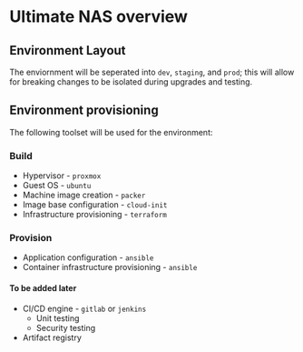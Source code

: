 # Ultimate NAS overview

## Environment Layout

The enviornment will be seperated into `dev`, `staging`, and `prod`; this will allow for breaking changes to be isolated during upgrades and testing.

## Environment provisioning

The following toolset will be used for the environment:

### Build

- Hypervisor - `proxmox`
- Guest OS - `ubuntu`
- Machine image creation - `packer`
- Image base configuration - `cloud-init`
- Infrastructure provisioning - `terraform`

### Provision

- Application configuration - `ansible`
- Container infrastructure provisioning - `ansible`

#### To be added later

- CI/CD engine - `gitlab` or `jenkins`
  - Unit testing
  - Security testing
- Artifact registry
